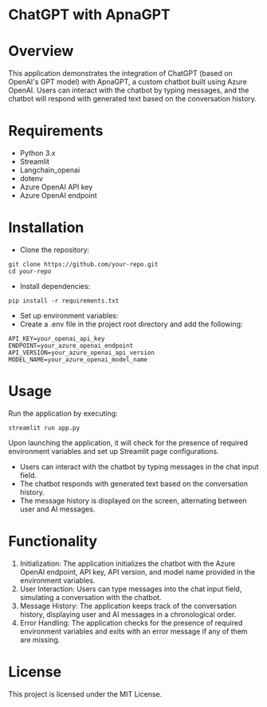 # ChatGPT with ApnaGPT

# Overview
This application demonstrates the integration of ChatGPT (based on OpenAI's GPT model) with ApnaGPT, a custom chatbot built using Azure OpenAI. Users can interact with the chatbot by typing messages, and the chatbot will respond with generated text based on the conversation history.

# Requirements
- Python 3.x
- Streamlit
- Langchain_openai
- dotenv
- Azure OpenAI API key
- Azure OpenAI endpoint

# Installation
* Clone the repository:
```
git clone https://github.com/your-repo.git
cd your-repo
```
* Install dependencies:
```
pip install -r requirements.txt
```
* Set up environment variables:
* Create a .env file in the project root directory and add the following:
```
API_KEY=your_openai_api_key
ENDPOINT=your_azure_openai_endpoint
API_VERSION=your_azure_openai_api_version
MODEL_NAME=your_azure_openai_model_name
```

# Usage
Run the application by executing:
```
streamlit run app.py
```

Upon launching the application, it will check for the presence of required environment variables and set up Streamlit page configurations.
- Users can interact with the chatbot by typing messages in the chat input field.
- The chatbot responds with generated text based on the conversation history.
- The message history is displayed on the screen, alternating between user and AI messages.

# Functionality
1. Initialization: The application initializes the chatbot with the Azure OpenAI endpoint, API key, API version, and model name provided in the environment variables.
2. User Interaction: Users can type messages into the chat input field, simulating a conversation with the chatbot.
3. Message History: The application keeps track of the conversation history, displaying user and AI messages in a chronological order.
4. Error Handling: The application checks for the presence of required environment variables and exits with an error message if any of them are missing.

# License
This project is licensed under the MIT License.
